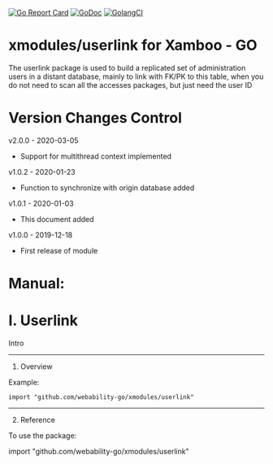 [ ![Go Report Card](https://goreportcard.com/badge/github.com/webability-go/xmodules/userlink)](https://goreportcard.com/report/github.com/webability-go/xmodules/userlink)
[ ![GoDoc](https://godoc.org/github.com/webability-go/xmodules/userlink?status.png)](https://godoc.org/github.com/webability-go/xmodules/userlink)
[ ![GolangCI](https://golangci.com/badges/github.com/webability-go/xmodules/userlink.svg)](https://golangci.com)

xmodules/userlink for Xamboo - GO
================================

The userlink package is used to build a replicated set of administration users in a distant database, mainly to link with FK/PK to this table, when you do not need to scan all the accesses packages, but just need the user ID


Version Changes Control
=======================

v2.0.0 - 2020-03-05
- Support for multithread context implemented

v1.0.2 - 2020-01-23
- Function to synchronize with origin database added

v1.0.1 - 2020-01-03
- This document added

v1.0.0 - 2019-12-18
- First release of module



Manual:
=======================

I. Userlink
=======================

Intro

-----------------------
1. Overview

Example:

```
import "github.com/webability-go/xmodules/userlink"

```


-----------------------
2. Reference

To use the package:

import "github.com/webability-go/xmodules/userlink"
